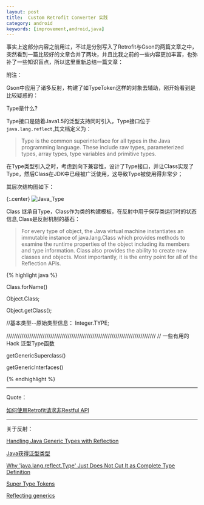 ```yaml
---
layout: post
title:  Custom Retrofit Converter 实践
category: android
keywords: [improvement,android,java]
---
```


事实上这部分内容之前用过，不过是分别写入了Retrofit与Gson的两篇文章之中，突然看到一篇比较好的文章合并了两块，并且比我之前的一些内容更加丰富，也弥补了一些知识盲点，所以这里重新总结一篇文章：


























附注：

Gson中应用了诸多反射，构建了如TypeToken这样的对象去辅助，刚开始看到是比较疑惑的：

Type是什么?

Type接口是随着Java1.5的泛型支持同时引入，Type接口位于 `java.lang.reflect`,其文档定义为：

> Type is the common superinterface for all types in the Java programming language. These include raw types, parameterized types, array types, type variables and primitive types.

在Type类型引入之时，考虑到向下兼容性，设计了Type接口，并让Class实现了Type，然后Class在JDK中已经被广泛使用，这导致Type被使用得非常少；


其层次结构图如下：

{:.center}
![Java_Type](http://7xqncp.com1.z0.glb.clouddn.com/assets/img/20161218/Java_Type.png)



Class 继承自Type，Class作为类的构建模板，在反射中用于保存类运行时的状态信息,Class是反射机制的基石：

>  For every type of object, the Java virtual machine instantiates an immutable instance of java.lang.Class which provides methods to examine the runtime properties of the object including its members and type information. Class also provides the ability to create new classes and objects. Most importantly, it is the entry point for all of the Reflection APIs.

{% highlight java %}

Class.forName()

Object.Class;

Object.getClass();

//基本类型--原始类型信息：
Integer.TYPE;


//////////////////////////////////////////////////////////////////////////////
// 一些有用的Hack 泛型Type函数

getGenericSuperclass()

getGenericInterfaces()

{% endhighlight %}





---

Quote：

[如何使用Retrofit请求非Restful API](http://www.jianshu.com/p/2263242fa02d)


---

关于反射：

[Handling Java Generic Types with Reflection](http://qussay.com/2013/09/28/handling-java-generic-types-with-reflection/)

[Java获得泛型类型](http://rednaxelafx.iteye.com/blog/586212)

[Why 'java.lang.reflect.Type' Just Does Not Cut It as Complete Type Definition](http://www.cowtowncoder.com/blog/archives/2010/12/entry_436.html)

[Super Type Tokens](http://gafter.blogspot.jp/2006/12/super-type-tokens.html)

[Reflecting generics](http://www.artima.com/weblogs/viewpost.jsp?thread=208860)
